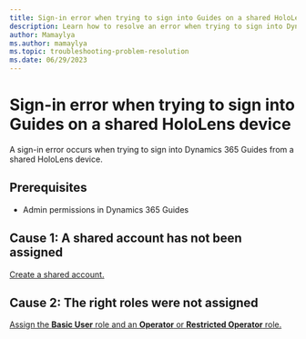 ```yaml
---
title: Sign-in error when trying to sign into Guides on a shared HoloLens device 
description: Learn how to resolve an error when trying to sign into Dynamics 365 Guides on a shared device license
author: Mamaylya
ms.author: mamaylya
ms.topic: troubleshooting-problem-resolution 
ms.date: 06/29/2023
---
```


# Sign-in error when trying to sign into Guides on a shared HoloLens device

A sign-in error occurs when trying to sign into Dynamics 365 Guides from a shared HoloLens device.

## Prerequisites

- Admin permissions in Dynamics 365 Guides

## Cause 1: A shared account has not been assigned

[Create a shared account.](device-license.md)

## Cause 2: The right roles were not assigned

[Assign the **Basic User** role and an **Operator** or **Restricted Operator** role.](device-license#assign-an-operator-role-to-the-shared-account)
